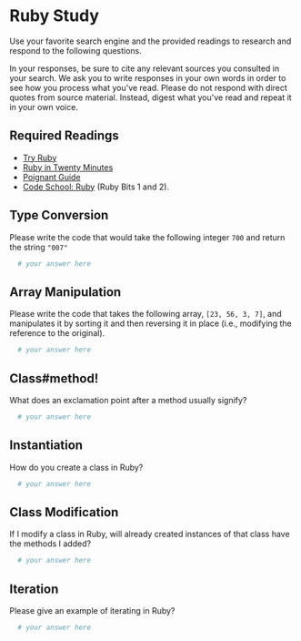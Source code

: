 # Ruby Study

Use your favorite search engine and the provided readings to research and
respond to the following questions.

In your responses, be sure to cite any relevant sources you consulted in your
search. We ask you to write responses in your own words in order to see how you
process what you've read. Please do not respond with direct quotes from source
material. Instead, digest what you've read and repeat it in your own voice.

## Required Readings

-   [Try Ruby](http://tryruby.org/)
-   [Ruby in Twenty Minutes](https://www.ruby-lang.org/en/documentation/quickstart/)
-   [Poignant Guide](http://poignant.guide/)
-   [Code School: Ruby](https://www.codeschool.com/learn/ruby) (Ruby Bits 1 and 2).

## Type Conversion

Please write the code that would take the following integer `700` and return the
string `"007"`

```ruby
  # your answer here
```

## Array Manipulation

Please write the code that takes the following array, `[23, 56, 3, 7]`, and
manipulates it by sorting it and then reversing it in place (i.e., modifying
the reference to the original).

```ruby
  # your answer here
```

## Class#method!

What does an exclamation point after a method usually signify?

```ruby
  # your answer here
```

## Instantiation
How do you create a class in Ruby?

```ruby
  # your answer here
```

## Class Modification

If I modify a class in Ruby, will already created instances of that class have
the methods I added?

```ruby
  # your answer here
```

## Iteration

Please give an example of iterating in Ruby?

```ruby
  # your answer here
```
